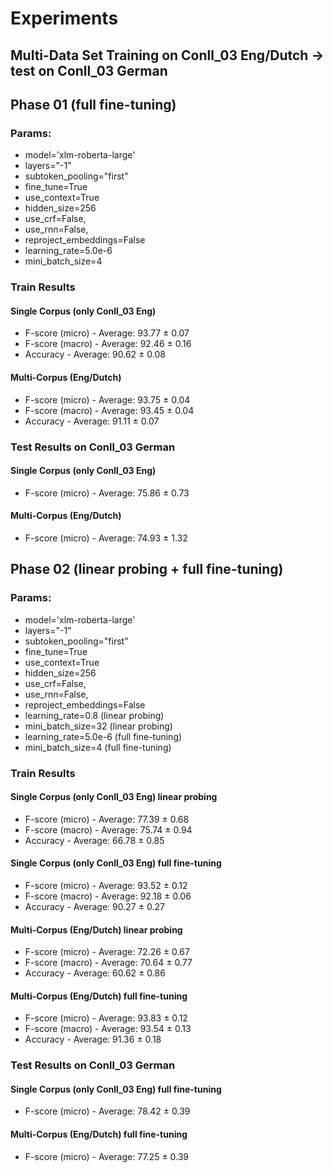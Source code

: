 
# Experiments
## Multi-Data Set Training on Conll_03 Eng/Dutch -> test on Conll_03 German
## Phase 01 (full fine-tuning)
### Params:
* model='xlm-roberta-large'
* layers="-1"
* subtoken_pooling="first"
* fine_tune=True
* use_context=True
* hidden_size=256
* use_crf=False,
* use_rnn=False,
* reproject_embeddings=False
* learning_rate=5.0e-6
* mini_batch_size=4

### Train Results
#### Single Corpus (only Conll_03 Eng)
* F-score (micro) - Average: 93.77  ±  0.07
* F-score (macro) - Average: 92.46  ±  0.16
* Accuracy - Average: 90.62  ±  0.08
#### Multi-Corpus (Eng/Dutch)
* F-score (micro) - Average: 93.75  ±  0.04
* F-score (macro) - Average: 93.45  ±  0.04
* Accuracy - Average: 91.11  ±  0.07
### Test Results on Conll_03 German
#### Single Corpus (only Conll_03 Eng)
* F-score (micro) - Average: 75.86  ±  0.73
#### Multi-Corpus (Eng/Dutch)
* F-score (micro) - Average: 74.93  ±  1.32

## Phase 02 (linear probing + full fine-tuning)
### Params:
* model='xlm-roberta-large'
* layers="-1"
* subtoken_pooling="first"
* fine_tune=True
* use_context=True
* hidden_size=256
* use_crf=False,
* use_rnn=False,
* reproject_embeddings=False
* learning_rate=0.8 (linear probing)
* mini_batch_size=32 (linear probing)
* learning_rate=5.0e-6 (full fine-tuning)
* mini_batch_size=4 (full fine-tuning)

### Train Results
#### Single Corpus (only Conll_03 Eng) linear probing
* F-score (micro) - Average: 77.39  ±  0.68
* F-score (macro) - Average: 75.74  ±  0.94
* Accuracy - Average: 66.78  ±  0.85
#### Single Corpus (only Conll_03 Eng) full fine-tuning
* F-score (micro) - Average: 93.52  ±  0.12
* F-score (macro) - Average: 92.18  ±  0.06
* Accuracy - Average: 90.27  ±  0.27
#### Multi-Corpus (Eng/Dutch) linear probing
* F-score (micro) - Average: 72.26  ±  0.67
* F-score (macro) - Average: 70.64  ±  0.77
* Accuracy - Average: 60.62  ±  0.86
#### Multi-Corpus (Eng/Dutch) full fine-tuning
* F-score (micro) - Average: 93.83  ±  0.12
* F-score (macro) - Average: 93.54  ±  0.13
* Accuracy - Average: 91.36  ±  0.18
### Test Results on Conll_03 German
#### Single Corpus (only Conll_03 Eng) full fine-tuning
* F-score (micro) - Average: 78.42  ±  0.39
#### Multi-Corpus (Eng/Dutch) full fine-tuning
* F-score (micro) - Average: 77.25  ±  0.39
